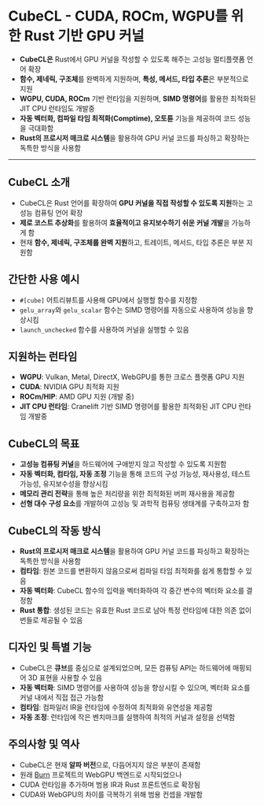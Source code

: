 # CubeCL - CUDA, ROCm, WGPU를 위한 Rust 기반 GPU 커널


* **CubeCL은** Rust에서 GPU 커널을 작성할 수 있도록 해주는 고성능 멀티플랫폼 언어 확장
* **함수, 제네릭, 구조체**를 완벽하게 지원하며, **특성, 메서드, 타입 추론**은 부분적으로 지원
* **WGPU, CUDA, ROCm** 기반 런타임을 지원하며, **SIMD 명령어**를 활용한 최적화된 JIT CPU 런타임도 개발중
* **자동 벡터화, 컴파일 타임 최적화(Comptime), 오토튠** 기능을 제공하여 코드 성능을 극대화함
* **Rust의 프로시저 매크로 시스템**을 활용하여 GPU 커널 코드를 파싱하고 확장하는 독특한 방식을 사용함

---

CubeCL 소개
---------

* CubeCL은 Rust 언어를 확장하여 **GPU 커널을 직접 작성할 수 있도록 지원**하는 고성능 컴퓨팅 언어 확장
* **제로 코스트 추상화**를 활용하여 **효율적이고 유지보수하기 쉬운 커널 개발**을 가능하게 함
* 현재 **함수, 제네릭, 구조체를 완벽 지원**하고, 트레이트, 메서드, 타입 추론은 부분 지원함

간단한 사용 예시
---------

* `#[cube]` 어트리뷰트를 사용해 GPU에서 실행할 함수를 지정함
* `gelu_array`와 `gelu_scalar` 함수는 SIMD 명령어를 자동으로 사용하여 성능을 향상시킴
* `launch_unchecked` 함수를 사용하여 커널을 실행할 수 있음

지원하는 런타임
--------

* **WGPU**: Vulkan, Metal, DirectX, WebGPU를 통한 크로스 플랫폼 GPU 지원
* **CUDA**: NVIDIA GPU 최적화 지원
* **ROCm/HIP**: AMD GPU 지원 (개발 중)
* **JIT CPU 런타임**: Cranelift 기반 SIMD 명령어를 활용한 최적화된 JIT CPU 런타임 개발중

CubeCL의 목표
----------

* **고성능 컴퓨팅 커널**을 하드웨어에 구애받지 않고 작성할 수 있도록 지원함
* **자동 벡터화, 컴타임, 자동 조정** 기능을 통해 코드의 구성 가능성, 재사용성, 테스트 가능성, 유지보수성을 향상시킴
* **메모리 관리 전략**을 통해 높은 처리량을 위한 최적화된 버퍼 재사용을 제공함
* **선형 대수 구성 요소**를 개발하여 고성능 및 과학적 컴퓨팅 생태계를 구축하고자 함

CubeCL의 작동 방식
-------------

* **Rust의 프로시저 매크로 시스템**을 활용하여 GPU 커널 코드를 파싱하고 확장하는 독특한 방식을 사용함
* **컴타임**: 원본 코드를 변환하지 않음으로써 컴파일 타임 최적화를 쉽게 통합할 수 있음
* **자동 벡터화**: CubeCL 함수의 입력을 벡터화하여 각 중간 변수의 벡터화 요소를 결정함
* **Rust 통합**: 생성된 코드는 유효한 Rust 코드로 남아 특정 런타임에 대한 의존 없이 번들로 제공될 수 있음

디자인 및 특별 기능
-----------

* CubeCL은 **큐브**를 중심으로 설계되었으며, 모든 컴퓨팅 API는 하드웨어에 매핑되어 3D 표현을 사용할 수 있음
* **자동 벡터화**: SIMD 명령어를 사용하여 성능을 향상시킬 수 있으며, 벡터화 요소를 커널 내에서 직접 접근 가능함
* **컴타임**: 컴파일러 IR을 런타임에 수정하여 최적화와 유연성을 제공함
* **자동 조정**: 런타임에 작은 벤치마크를 실행하여 최적의 커널과 설정을 선택함

주의사항 및 역사
---------

* CubeCL은 현재 **알파 버전**으로, 다듬어지지 않은 부분이 존재함
* 원래 [Burn](https://burn.dev) 프로젝트의 WebGPU 백엔드로 시작되었으나
* CUDA 런타임을 추가하며 범용 IR과 Rust 프론트엔드로 확장됨
* CUDA와 WebGPU의 차이를 극복하기 위해 범용 컨셉을 개발함
